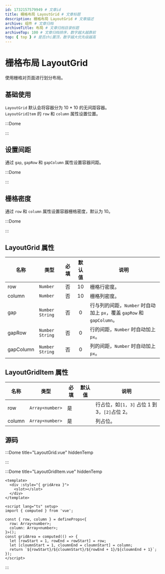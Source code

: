 ```yaml
---
id: 1732157579949 # 文章id
title: 栅格布局 LayoutGrid # 文章标题
description: 栅格布局 LayoutGrid # 文章描述
archive: 组件 # 文章归档
archiveTitle: 布局 # 文章归档目录标题
archiveTop: 100 # 文章归档排序，数字越大越靠前
top: { top } # 是否zhi置顶，数字越大优先级越高
---
```


# 栅格布局 LayoutGrid

使用栅格对页面进行划分布局。

## 基础使用

`LayoutGrid` 默认会将容器分为 10 \* 10 的无间距容器。  
`LayoutGridItem` 的 `row` 和 `column` 属性设置位置。

:::Dome

<template v-if="true">  
  <LayoutGrid class="grid">  
    <LayoutGridItem class="item" :row="[1]" :column="[1,10]">header</LayoutGridItem>  
    <LayoutGridItem class="item" :row="[2,9]" :column="[1]">side</LayoutGridItem>  
    <LayoutGridItem class="item" :row="[2,9]" :column="[2,10]">content</LayoutGridItem>  
    <LayoutGridItem class="item" :row="[10]" :column="[1,10]">footer</LayoutGridItem>  
  </LayoutGrid>  
</template>

<style scoped>
.grid {
  width: 100%;
  height: 300px
}
.item {
  background: #89e8;
  font-size: 25px;
  display: flex;
  align-items: center;
  justify-content: center;
  border: 2px #89e solid;
}
</style>

:::

## 设置间距

通过 `gap`, `gapRow` 和 `gapColumn` 属性设置容器间距。

:::Dome

<template v-if="true">  
  <LayoutGrid class="grid" :gapRow="10" :gapColumn="5">  
    <LayoutGridItem class="item" :row="[1]" :column="[1,10]">header</LayoutGridItem>  
    <LayoutGridItem class="item" :row="[2,9]" :column="[1]">side</LayoutGridItem>  
    <LayoutGridItem class="item" :row="[2,9]" :column="[2,10]">content</LayoutGridItem>  
    <LayoutGridItem class="item" :row="[10]" :column="[1,10]">footer</LayoutGridItem>  
  </LayoutGrid>  
</template>

<style scoped>
.grid {
  width: 100%;
  height: 300px
}
.item {
  background: #89e8;
  font-size: 25px;
  display: flex;
  align-items: center;
  justify-content: center;
  border: 2px #89e solid;
}
</style>

:::

## 栅格密度

通过 `row` 和 `column` 属性设置容器栅格密度，默认为 10。

:::Dome

<template v-if="true">  
  <LayoutGrid class="grid" :row="15" :column="20" :gap="5">  
    <LayoutGridItem class="item" :row="[1, 2]" :column="[1, 20]">header</LayoutGridItem>  
    <LayoutGridItem class="item" :row="[3, 14]" :column="[1, 4]">side</LayoutGridItem>  
    <LayoutGridItem class="item" :row="[3, 14]" :column="[5, 20]">content</LayoutGridItem>  
    <LayoutGridItem class="item" :row="[15]" :column="[1, 20]">footer</LayoutGridItem>  
  </LayoutGrid>  
</template>

<style scoped>
.grid {
  width: 100%;
  height: 300px
}
.item {
  background: #89e8;
  font-size: 25px;
  display: flex;
  align-items: center;
  justify-content: center;
  border: 2px #89e solid;
}
</style>

:::

## LayoutGrid 属性

| 名称      | 类型              | 必填 | 默认值 | 说明                                                                   |
| --------- | ----------------- | :--: | :----: | ---------------------------------------------------------------------- |
| row       | `Number`          |  否  |   10   | 栅格行密度。                                                           |
| column    | `Number`          |  否  |   10   | 栅格列密度。                                                           |
| gap       | `Number` `String` |  否  |   0    | 行与列的间距，`Number` 时自动加上 `px`，覆盖 `gapRow` 和 `gapColumn`。 |
| gapRow    | `Number` `String` |  否  |   0    | 行的间距，`Number` 时自动加上 `px`。                                   |
| gapColumn | `Number` `String` |  否  |   0    | 列的间距，`Number` 时自动加上 `px`。                                   |

## LayoutGridItem 属性

| 名称   | 类型            | 必填 | 默认值 | 说明                                          |
| ------ | --------------- | ---- | ------ | --------------------------------------------- |
| row    | `Array<number>` | 是   |        | 行占位，如`[1, 3]` 占位 1 到 3，`[2]`占位 2。 |
| column | `Array<number>` | 是   |        | 列占位。                                      |

## 源码

:::Dome title="LayoutGrid.vue" hiddenTemp

<template>
  <div class="LayoutGrid" :style="style">
    <slot></slot>
  </div>
</template>

<script lang="ts" setup>
import { computed } from 'vue';

const { row, column, gap, gapRow, gapColumn } = defineProps<{
  row?: Number;
  column?: Number;
  gap?: Number | String;
  gapRow?: Number | String;
  gapColumn?: Number | String;
}>();

const style = computed(() => {
  let gapRow0, gapColumn0;
  if (typeof gap === 'undefined') {
    gapRow0 = typeof gapRow === 'number' ? `${gapRow}px` : gapRow;
    gapColumn0 = typeof gapColumn === 'number' ? `${gapColumn}px` : gapColumn;
  } else {
    gapRow0 = gapColumn0 = typeof gap === 'number' ? `${gap}px` : gap;
  }
  return {
    grid: `repeat(${row}, minmax(0, 1fr)) / repeat(${column}, minmax(0, 1fr))`,
    gap: `${gapRow0} ${gapColumn0}`,
  };
});
</script>

<style scoped>
.LayoutGrid {
  display: grid;
}
</style>

:::

:::Dome title="LayoutGridItem.vue" hiddenTemp

```vue
<template>
  <div :style="{ gridArea }">
    <slot></slot>
  </div>
</template>

<script lang="ts" setup>
import { computed } from 'vue';

const { row, column } = defineProps<{
  row: Array<number>;
  column: Array<number>;
}>();
const gridArea = computed(() => {
  let [rowStart = 1, rowEnd = rowStart] = row;
  let [cloumnStart = 1, cloumnEnd = cloumnStart] = column;
  return `${rowStart}/${cloumnStart}/${rowEnd + 1}/${cloumnEnd + 1}`;
});
</script>
```

:::
